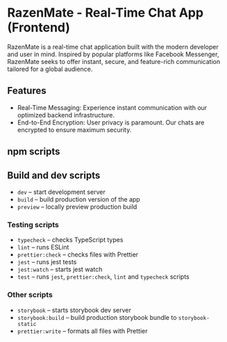 # RazenMate - Real-Time Chat App (Frontend)

RazenMate is a real-time chat application built with the modern developer and user in mind. Inspired by popular platforms like Facebook Messenger, RazenMate seeks to offer instant, secure, and feature-rich communication tailored for a global audience.

## Features

- Real-Time Messaging: Experience instant communication with our optimized backend infrastructure.
- End-to-End Encryption: User privacy is paramount. Our chats are encrypted to ensure maximum security.

## npm scripts

## Build and dev scripts

- `dev` – start development server
- `build` – build production version of the app
- `preview` – locally preview production build

### Testing scripts

- `typecheck` – checks TypeScript types
- `lint` – runs ESLint
- `prettier:check` – checks files with Prettier
- `jest` – runs jest tests
- `jest:watch` – starts jest watch
- `test` – runs `jest`, `prettier:check`, `lint` and `typecheck` scripts

### Other scripts

- `storybook` – starts storybook dev server
- `storybook:build` – build production storybook bundle to `storybook-static`
- `prettier:write` – formats all files with Prettier

